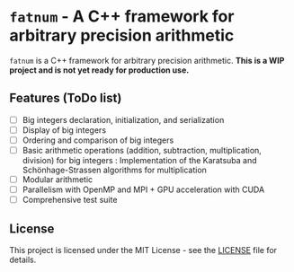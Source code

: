 # `fatnum` - A C++ framework for arbitrary precision arithmetic

`fatnum` is a C++ framework for arbitrary precision arithmetic. **This is a WIP project and is not yet ready for production use.**

## Features (ToDo list)

- [ ] Big integers declaration, initialization, and serialization
- [ ] Display of big integers
- [ ] Ordering and comparison of big integers
- [ ] Basic arithmetic operations (addition, subtraction, multiplication, division) for big integers : Implementation of the Karatsuba and Schönhage-Strassen algorithms for multiplication
- [ ] Modular arithmetic
- [ ] Parallelism with OpenMP and MPI + GPU acceleration with CUDA
- [ ] Comprehensive test suite

## License

This project is licensed under the MIT License - see the [LICENSE](LICENSE) file for details.